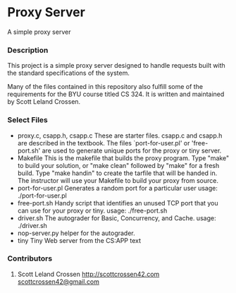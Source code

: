 # Proxy Server

A simple proxy server

### Description

This project is a simple proxy server designed to handle requests built with the standard specifications of the system.

Many of the files contained in this repository also fulfill some of the requirements for the BYU course titled CS 324.
It is written and maintained by Scott Leland Crossen.

### Select Files

- proxy.c, csapp.h, csapp.c
  These are starter files.  csapp.c and csapp.h are described in
  the textbook. The files `port-for-user.pl' or 'free-port.sh' are used to generate
  unique ports for the proxy or tiny server.
- Makefile
  This is the makefile that builds the proxy program.  Type "make"
  to build your solution, or "make clean" followed by "make" for a
  fresh build. Type "make handin" to create the tarfile that will be handed in. The instructor will use your Makefile to build your proxy from source.
- port-for-user.pl
  Generates a random port for a particular user
  usage: ./port-for-user.pl <userID>
- free-port.sh
  Handy script that identifies an unused TCP port that you can use
  for your proxy or tiny.
  usage: ./free-port.sh
- driver.sh
  The autograder for Basic, Concurrency, and Cache.
  usage: ./driver.sh
- nop-server.py
  helper for the autograder.
- tiny
  Tiny Web server from the CS:APP text

### Contributors

1. Scott Leland Crossen
<http://scottcrossen42.com>
<scottcrossen42@gmail.com>
